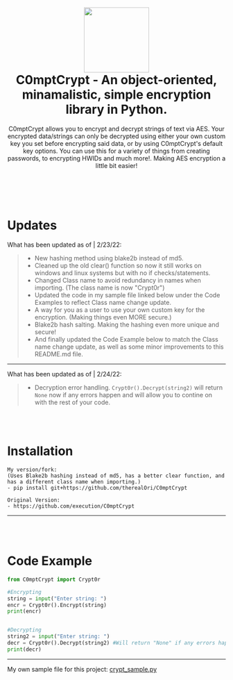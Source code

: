 <h1 align="center">
	<img src="https://www.nicepng.com/png/full/395-3955868_security-shield-lock-icon.png" width="150px"><br>
    C0mptCrypt - An object-oriented, minamalistic, simple encryption library in Python.
</h1>
<p align="center">
    C0mptCrypt allows you to encrypt and decrypt strings of text via AES. Your encrypted data/strings can only be decrypted using either your own custom key you set before encrypting said data, or by using C0mptCrypt's default key options. You can use this for a variety of things from creating passwords, to encrypting HWIDs and much more!. Making AES encryption a little bit easier!
</p>

<h1></h1>

<br />
<br />

# Updates
What has been updated as of | 2/23/22:

> - New hashing method using blake2b instead of md5.
> - Cleaned up the old clear() function so now it still works on windows and linux systems but with no if checks/statements.
> - Changed Class name to avoid redundancy in names when importing. (The class name is now "Crypt0r")
> - Updated the code in my sample file linked below under the Code Examples to reflect Class name change update.
> - A way for you as a user to use your own custom key for the encryption. (Making things even MORE secure.)
> - Blake2b hash salting. Making the hashing even more unique and secure!
> - And finally updated the Code Example below to match the Class name change update, as well as some minor improvements to this README.md file.
__ __

What has been updated as of | 2/24/22:

> - Decryption error handling. `Crypt0r().Decrypt(string2)` will return `None` now if any errors happen and will allow you to contine on with the rest of your code.

<br />
<br />

# Installation

```
My version/fork:
(Uses Blake2b hashing instead of md5, has a better clear function, and has a different class name when importing.)
- pip install git+https://github.com/therealOri/C0mptCrypt

Original Version:
- https://github.com/execution/C0mptCrypt
```
__ __

<br />
<br />

# Code Example

```python
from C0mptCrypt import Crypt0r

#Encrypting
string = input("Enter string: ")
encr = Crypt0r().Encrypt(string)
print(encr)


#Decrypting
string2 = input("Enter string: ")
decr = Crypt0r().Decrypt(string2) #Will return "None" if any errors happen.
print(decr)
```
__ __

My own sample file for this project: [crypt_sample.py](https://haste.powercord.dev/kopibogovo.py)

